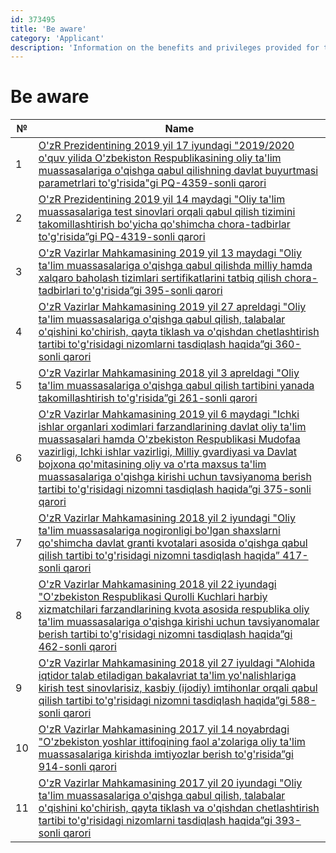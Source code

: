 ```yaml
---
id: 373495
title: 'Be aware'
category: 'Applicant'
description: 'Information on the benefits and privileges provided for the admission of applicants to the higher education institution'
---
```


# Be aware

| **№** | **Name**                                                                                                                                                                                                                                                                                                                                                                                                                                                |
| ----- | ------------------------------------------------------------------------------------------------------------------------------------------------------------------------------------------------------------------------------------------------------------------------------------------------------------------------------------------------------------------------------------------------------------------------------------------------------- |
| 1     | [O'zR Prezidentining 2019 yil 17 iyundagi "2019/2020 o'quv yilida O'zbekiston Respublikasining oliy ta'lim muassasalariga o'qishga qabul qilishning davlat buyurtmasi parametrlari to'g'risida"gi PQ-4359-sonli qarori](http://lex.uz/docs/4380360?otherlang=3)                                                                                                                                                                                         |
| 2     | [O'zR Prezidentining 2019 yil 14 maydagi "Oliy ta'lim muassasalariga test sinovlari orqali qabul qilish tizimini takomillashtirish bo'yicha qo'shimcha chora-tadbirlar to'g'risida”gi PQ-4319-sonli qarori](http://lex.uz/docs/4334802)                                                                                                                                                                                                                 |
| 3     | [O'zR Vazirlar Mahkamasining 2019 yil 13 maydagi "Oliy ta'lim muassasalariga o'qishga qabul qilishda milliy hamda xalqaro baholash tizimlari sertifikatlarini tatbiq qilish chora-tadbirlari to'g'risida”gi 395-sonli qarori](http://lex.uz/ru/docs/4340454?otherlang=3)                                                                                                                                                                                |
| 4     | [O'zR Vazirlar Mahkamasining 2019 yil 27 apreldagi "Oliy ta'lim muassasalariga o'qishga qabul qilish, talabalar o'qishini ko'chirish, qayta tiklash va o'qishdan chetlashtirish tartibi to'g'risidagi nizomlarni tasdiqlash haqida”gi 360-sonli qarori](http://lex.uz/docs/4312702#4313663)                                                                                                                                                             |
| 5     | [O'zR Vazirlar Mahkamasining 2018 yil 3 apreldagi "Oliy ta'lim muassasalariga o'qishga qabul qilish tartibini yanada takomillashtirish to'g'risida”gi 261-sonli qarori](http://lex.uz/docs/3646570#3679062)                                                                                                                                                                                                                                             |
| 6     | [O'zR Vazirlar Mahkamasining 2019 yil 6 maydagi "Ichki ishlar organlari xodimlari farzandlarining davlat oliy ta'lim muassasalari hamda O'zbekiston Respublikasi Mudofaa vazirligi, Ichki ishlar vazirligi, Milliy gvardiyasi va Davlat bojxona qo'mitasining oliy va o'rta maxsus ta'lim muassasalariga o'qishga kirishi uchun tavsiyanoma berish tartibi to'g'risidagi nizomni tasdiqlash haqida”gi 375-sonli qarori](http://www.lex.uz/docs/4322401) |
| 7     | [O'zR Vazirlar Mahkamasining 2018 yil 2 iyundagi "Oliy ta'lim muassasalariga nogironligi bo'lgan shaxslarni qo'shimcha davlat granti kvotalari asosida o'qishga qabul qilish tartibi to'g'risidagi nizomni tasdiqlash haqida” 417-sonli qarori](http://lex.uz/docs/3765153?query=%D0%BD%D0%BE%D0%B3%D0%B8%D1%80%D0%BE%D0%BD)                                                                                                                            |
| 8     | [O'zR Vazirlar Mahkamasining 2018 yil 22 iyundagi "O'zbekiston Respublikasi Qurolli Kuchlari harbiy xizmatchilari farzandlarining kvota asosida respublika oliy ta'lim muassasalariga o'qishga kirishi uchun tavsiyanomalar berish tartibi to'g'risidagi nizomni tasdiqlash haqida”gi 462-sonli qarori](http://lex.uz/docs/3792247)                                                                                                                     |
| 9     | [O'zR Vazirlar Mahkamasining 2018 yil 27 iyuldagi "Alohida iqtidor talab etiladigan bakalavriat ta'lim yo'nalishlariga kirish test sinovlarisiz, kasbiy (ijodiy) imtihonlar orqali qabul qilish tartibi to'g'risidagi nizomni tasdiqlash haqida”gi 588-sonli qarori](http://lex.uz/docs/3843126?query=%D1%83%D0%BC%D1%83%D0%BC%D0%B8%D0%B9%20%D1%9E%D1%80%D1%82%D0%B0%20%D1%82%D0%B0%D1%8A%D0%BB%D0%B8%D0%BC)                                           |
| 10    | [O'zR Vazirlar Mahkamasining 2017 yil 14 noyabrdagi "O'zbekiston yoshlar ittifoqining faol a'zolariga oliy ta'lim muassasalariga kirishda imtiyozlar berish to'g'risida”gi 914-sonli qarori](http://lex.uz/docs/-3409650)                                                                                                                                                                                                                               |
| 11    | [O'zR Vazirlar Mahkamasining 2017 yil 20 iyundagi "Oliy ta'lim muassasalariga o'qishga qabul qilish, talabalar o'qishini ko'chirish, qayta tiklash va o'qishdan chetlashtirish tartibi to'g'risidagi nizomlarni tasdiqlash haqida”gi 393-sonli qarori](http://lex.uz/docs/3244181)                                                                                                                                                                      |
